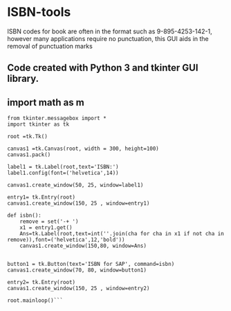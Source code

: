 # ISBN-tools
ISBN codes for book are often in the format such as 9-895-4253-142-1, however many applications require no punctuation, this GUI aids in the removal of punctuation marks

## Code created with Python 3 and tkinter GUI library.
## import math as m
```from tkinter import *
from tkinter.messagebox import *
import tkinter as tk

root =tk.Tk()

canvas1 =tk.Canvas(root, width = 300, height=100)
canvas1.pack()

label1 = tk.Label(root,text='ISBN:')
label1.config(font=('helvetica',14))

canvas1.create_window(50, 25, window=label1)

entry1= tk.Entry(root)
canvas1.create_window(150, 25 , window=entry1)

def isbn():
    remove = set('-+ ')
    x1 = entry1.get()
    Ans=tk.Label(root,text=int(''.join(cha for cha in x1 if not cha in remove)),font=('helvetica',12,'bold'))
    canvas1.create_window(150,80, window=Ans)
  
    
button1 = tk.Button(text='ISBN for SAP', command=isbn)
canvas1.create_window(70, 80, window=button1)

entry2= tk.Entry(root)
canvas1.create_window(150, 25 , window=entry2)

root.mainloop()```
